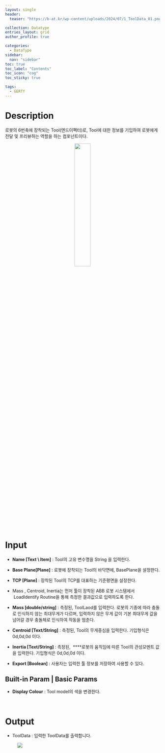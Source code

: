```yaml
---
layout: single
header:
  teaser: "https://b-at.kr/wp-content/uploads/2024/07/1_ToolData_01.png"

collection: Datatype
entries_layout: grid
author_profile: true

categories:
  - DataType
sidebar:
  nav: "sidebar"
toc: true
toc_label: "Contents"
toc_icon: "cog"
toc_sticky: true

tags: 
  - GERTY
---
```

# Description

로봇의 6번축에 장착되는 Tool(엔드이펙터)로, Tool에 대한 정보를 기입하여 로봇에게 전달 및 프리뷰하는 역할을 하는 컴포넌트이다.

<p align="center">  <img src="https://b-at.kr/wp-content/uploads/2024/07/1_ToolData_01.png" align="center" width="32%"></p>


# Input

* **Name [Text \ Item]** : Tool의 고유 변수명을 String 을 입력한다.
* **Base Plane[Plane]** : 로봇에 장착되는 Tool의 바닥면에, BasePlane을 설정한다.
* **TCP [Plane]** : 장착된 Tool의 TCP를 대표하는 기준평면을 설정한다.

* Mass , Centroid, Inertia는 먼저 툴이 장착된 ABB 로봇 시스템에서  LoadIdentify Routine을 통해 측정한 결과값으로 입력하도록 한다.

* **Mass [double/string]** : 측정된, ToolLaod를 입력한다. 로봇의 기종에 따라 충돌로 인식하지 않는 최대무게가 다르며, 입력하지 않은 무게 값이 기본 최대무게 값을 넘어갈 경우 충돌체로 인식하여 작동을 멈춘다.
* **Centroid [Text/String]** : 측정된, Tool의 무게중심을 입력한다. 기입형식은 0d,0d,0d 이다.
* **Inertia [Text/String]** : 측정된,  ****로봇의 움직임에 따른 Tool의 관성모멘트 값을 입력한다. 기입형식은 0d,0d,0d 이다.
* **Export [Boolean]** : 사용자는 입력한 툴 정보를 저장하여 사용할 수 있다.


## Built-in Param | Basic Params​

* **Display Colour** : Tool model의 색을 변경한다.

<br>

# Output

* ToolData : 입력한 ToolData를 출력합니다.
<figure>
<a href="https://b-at.kr/wp-content/uploads/2024/07/ToolData_GIF_00-1.gif"><img src="https://b-at.kr/wp-content/uploads/2024/07/ToolData_GIF_00-1.gif"></a>
</figure>
